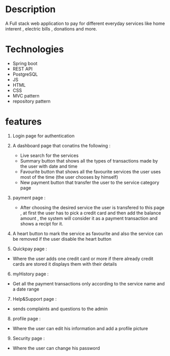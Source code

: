 # Description
 A Full stack web application to pay for different everyday services like home interent , electric bills , donations and more.

 # Technologies
 - Spring boot
 - REST API
 - PostgreSQL
 - JS
 - HTML
 - CSS
 - MVC pattern 
 - repository pattern

 # features
 1. Login page for authentication
 2. A dashboard page that conatins the following :
     - Live search for the services
     - Summary button that shows all the types of transactions made by the user with date and time
     - Favourite button that shows all the favourite services the user uses most of the time (the user chooses by himself)
     - New payment button that transfer the user to the service category page

 3. payment page : 
     - After choosing the desired service the user is transfered to this page , at first the user has to pick a credit card and then 
     add the balance amount , the system will consider it as a payment transaction and shows a recipt for it.
    
 4. A heart button to mark the service as favourite and also the service can be removed if the user disable the heart button 
 
 5. Quickpay page :
   - Where the user adds one credit card or more if there already credit cards are stored it displays them with their details
 
 6. myHistory page :
   - Get all the payment transactions only according to the service name and a date range
 
 7. Help&Support page :
   - sends complaints and questions to the admin
 
 8. profile page  :
   - Where the user can edit his information and add a profile picture 
 
 9. Security page :
  - Where the user can change his password
 
  
   
    
